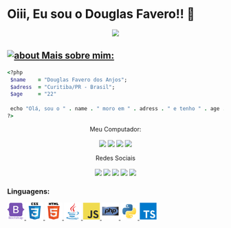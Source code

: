 <h1>Oiii, Eu sou o Douglas Favero!! 👋</h1>

<!-- Stats GitHutb -->
<div align="center">
  <a href="https://github.com/DougFaveroAnjos">
  <img height="180em" src="https://github-readme-stats.vercel.app/api?username=DougFaveroAnjos&show_icons=true&theme=dracula&include_all_commits=true&count_private=true"/>
 </div>
  
 <!-- sobre -->
  ## <img width="45" alt="about" src="https://raw.github.com/elizarov/elizarov/master/about.png"> Mais sobre mim:
```ruby
<?php
 $name    = "Douglas Favero dos Anjos";
 $adress  = "Curitiba/PR - Brasil";
 $age     = "22"
  
 echo "Olá, sou o " . name . " moro em " . adress . " e tenho " . age . " anos";
?>
```
 
 <!-- pc -->
  
<p align='center'>
   Meu Computador:<br/><br/>
  <img src="https://img.shields.io/badge/OS-Windows%2011-lightgrey" />
  <img src="https://img.shields.io/badge/CPU-i5--3330-blue" />
  <img src="https://img.shields.io/badge/RAM-16GB-blue" />
  <img src="https://img.shields.io/badge/GPU-RX560-red" />
</p>
  
<!-- Redes Sociais -->
<p align='center'>
  Redes Sociais<br/><br/>
<a href="mailto:dougfavero1@gmail.com"><img src="https://img.shields.io/badge/Gmail-D14836?style=for-the-badge&logo=gmail&logoColor=white"></a>
<a href="https://discord.gg/KyDj549PUP"><img src="https://img.shields.io/badge/Discord-7289DA?style=for-the-badge&logo=discord&logoColor=white"></a>
<a href="https://www.facebook.com/douglas.favero.9/"><img src="https://img.shields.io/badge/Facebook-1877F2?style=for-the-badge&logo=facebook&logoColor=white"></a>
<a href="https://www.instagram.com/dougfavero/"><img src="https://img.shields.io/badge/Instagram-E4405F?style=for-the-badge&logo=instagram&logoColor=white"></a>
<a href="https://www.twitch.tv/dougfavero"><img src="https://img.shields.io/badge/Twitch-9146FF?style=for-the-badge&logo=twitch&logoColor=white"></a>

  </p>

  
  
<!-- Linguagens -->
<h3 align="left">Linguagens:</h3>
<p align="left"> <a href="https://getbootstrap.com" target="_blank" rel="noreferrer"> <img src="https://raw.githubusercontent.com/devicons/devicon/master/icons/bootstrap/bootstrap-plain-wordmark.svg" alt="bootstrap" width="40" height="40"/> </a> <a href="https://www.w3schools.com/css/" target="_blank" rel="noreferrer"> <img src="https://raw.githubusercontent.com/devicons/devicon/master/icons/css3/css3-original-wordmark.svg" alt="css3" width="40" height="40"/> </a> <a href="https://www.w3.org/html/" target="_blank" rel="noreferrer"> <img src="https://raw.githubusercontent.com/devicons/devicon/master/icons/html5/html5-original-wordmark.svg" alt="html5" width="40" height="40"/> </a> <a href="https://www.java.com" target="_blank" rel="noreferrer"> <img src="https://raw.githubusercontent.com/devicons/devicon/master/icons/java/java-original.svg" alt="java" width="40" height="40"/> </a> <a href="https://developer.mozilla.org/en-US/docs/Web/JavaScript" target="_blank" rel="noreferrer"> <img src="https://raw.githubusercontent.com/devicons/devicon/master/icons/javascript/javascript-original.svg" alt="javascript" width="40" height="40"/> </a> <a href="https://www.php.net" target="_blank" rel="noreferrer"> <img src="https://raw.githubusercontent.com/devicons/devicon/master/icons/php/php-original.svg" alt="php" width="40" height="40"/> </a> <a href="https://www.python.org" target="_blank" rel="noreferrer"> <img src="https://raw.githubusercontent.com/devicons/devicon/master/icons/python/python-original.svg" alt="python" width="40" height="40"/> </a> <a href="https://www.typescriptlang.org/" target="_blank" rel="noreferrer"> <img src="https://raw.githubusercontent.com/devicons/devicon/master/icons/typescript/typescript-original.svg" alt="typescript" width="40" height="40"/> </a> </p>
  

 
